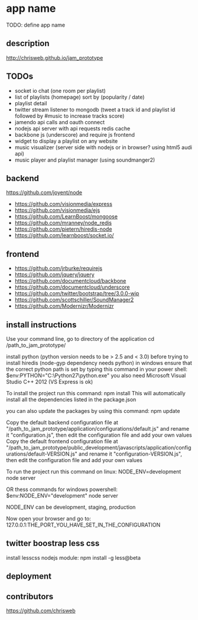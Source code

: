 app name
========

TODO: define app name

description
-----------

http://chrisweb.github.io/jam_prototype

TODOs
-----

* socket io chat (one room per playlist)
* list of playlists (homepage) sort by (popularity / date)
* playlist detail
* twitter stream listener to mongodb (tweet a track id and playlist id followed by #music to increase tracks score)
* jamendo api calls and oauth connect
* nodejs api server with api requests redis cache
* backbone js (underscore) and require js frontend
* widget to display a playlist on any website
* music visualizer (server side with nodejs or in browser? using html5 audi api)
* music player and playlist manager (using soundmanger2)

backend
-------

https://github.com/joyent/node
* https://github.com/visionmedia/express
* https://github.com/visionmedia/ejs
* https://github.com/LearnBoost/mongoose
* https://github.com/mranney/node_redis
* https://github.com/pietern/hiredis-node
* https://github.com/learnboost/socket.io/

frontend
--------

* https://github.com/jrburke/requirejs
* https://github.com/jquery/jquery
* https://github.com/documentcloud/backbone
* https://github.com/documentcloud/underscore
* https://github.com/twitter/bootstrap/tree/3.0.0-wip
* https://github.com/scottschiller/SoundManager2
* https://github.com/Modernizr/Modernizr

install instructions
--------------------

Use your command line, go to directory of the application
cd /path_to_jam_prototype/

install python (python version needs to be > 2.5 and < 3.0) before trying to install hiredis (node-gyp dependency needs python)
in windows ensure that the correct python path is set by typing this command in your power shell: $env:PYTHON="C:\Python27\python.exe"
you also need Microsoft Visual Studio C++ 2012 (VS Express is ok)

To install the project run this command:
npm install
This will automatically install all the dependencies listed in the package.json

you can also update the packages by using this command:
npm update

Copy the default backend configuration file at "/path_to_jam_prototype/application/configurations/default.js" and rename it "configuration.js", then edit the configuration file and add your own values
Copy the default frontend configuration file at "/path_to_jam_prototype/public_development/javascripts/application/configurations/default-VERSION.js" and rename it "configuration-VERSION.js", then edit the configuration file and add your own values

To run the project run this command on linux:
NODE_ENV=development node server

OR thess commands for windows powershell:
$env:NODE_ENV="development"
node server

NODE_ENV can be development, staging, production

Now open your browser and go to:
127.0.0.1:THE_PORT_YOU_HAVE_SET_IN_THE_CONFIGURATION

twitter boostrap less css
-------------------------

install lesscss nodejs module:
npm install -g less@beta

deployment
----------

contributors
------------

https://github.com/chrisweb
